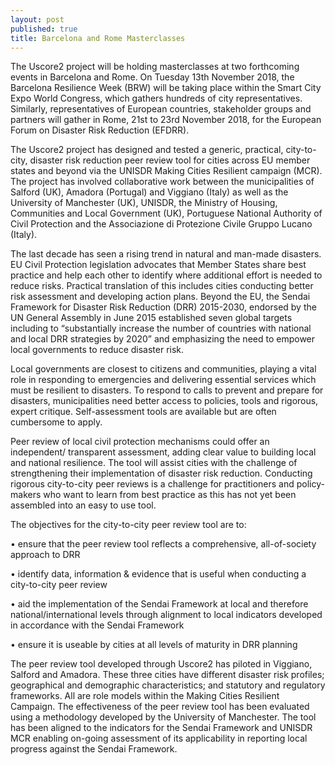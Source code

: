 ```yaml
---
layout: post
published: true
title: Barcelona and Rome Masterclasses
---
```

The Uscore2 project will be holding masterclasses at two forthcoming events in Barcelona and Rome. On Tuesday 13th November 2018, the Barcelona Resilience Week (BRW) will be taking place within the Smart City Expo World Congress, which gathers hundreds of city representatives. Similarly, representatives of European countries, stakeholder groups and partners will gather in Rome, 21st to 23rd November 2018, for the European Forum on Disaster Risk Reduction (EFDRR).

The Uscore2 project has designed and tested a generic, practical, city-to-city, disaster risk reduction peer review tool for cities across EU member states and beyond via the UNISDR Making Cities Resilient campaign (MCR). The project has involved collaborative work between the municipalities of Salford (UK), Amadora (Portugal) and Viggiano (Italy) as well as the University of Manchester (UK), UNISDR, the Ministry of Housing, Communities and Local Government (UK), Portuguese National Authority of Civil Protection and the Associazione di Protezione Civile Gruppo Lucano (Italy).

The last decade has seen a rising trend in natural and man-made disasters. EU Civil Protection legislation advocates that Member States share best practice and help each other to identify where additional effort is needed to reduce risks. Practical translation of this includes cities conducting better risk assessment and developing action plans. Beyond the EU, the Sendai Framework for Disaster Risk Reduction (DRR) 2015-2030, endorsed by the UN General Assembly in June 2015 established seven global targets including  to “substantially increase the number of countries with national and local DRR strategies by 2020” and emphasizing the need to empower local governments to reduce disaster risk.

Local governments are closest to citizens and communities, playing a vital role in responding to emergencies and delivering essential services which must be resilient to disasters. To respond to calls to prevent and prepare for disasters, municipalities need better access to policies, tools and rigorous, expert critique. Self-assessment tools are available but are often cumbersome to apply. 

Peer review of local civil protection mechanisms could offer an independent/ transparent assessment, adding clear value to building local and national resilience. The tool will assist cities with the challenge of strengthening their implementation of disaster risk reduction. Conducting rigorous city-to-city peer reviews is a challenge for practitioners and policy-makers who want to learn from best practice as this has not yet been assembled into an easy to use tool.

The objectives for the city-to-city peer review tool are to: 

•	ensure that the peer review tool reflects a comprehensive, all-of-society approach to DRR 

•	identify data, information & evidence that is useful when conducting a city-to-city peer review

•	aid the implementation of the Sendai Framework at local and therefore national/international levels 		through alignment to local indicators developed in accordance with the Sendai Framework  

•	ensure it is useable by cities at all levels of maturity in DRR planning

The peer review tool developed through Uscore2 has piloted in Viggiano, Salford and Amadora. These three cities have different disaster risk profiles; geographical and demographic characteristics; and statutory and regulatory frameworks. All are role models within the Making Cities Resilient Campaign. The effectiveness of the peer review tool has been evaluated using a methodology developed by the University of Manchester. The tool has been aligned to the indicators for the Sendai Framework and UNISDR MCR enabling on-going assessment of its applicability in reporting local progress against the Sendai Framework.
